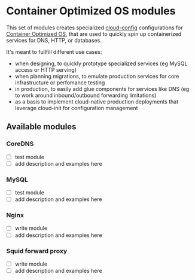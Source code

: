 # Container Optimized OS modules

This set of modules creates specialized [cloud-config](https://cloud.google.com/container-optimized-os/docs/how-to/run-container-instance#starting_a_docker_container_via_cloud-config) configurations for [Container Optimized OS](https://cloud.google.com/container-optimized-os/docs), that are used to quickly spin up containerized services for DNS, HTTP, or databases.

It's meant to fullfill different use cases:

- when designing, to quickly prototype specialized services (eg MySQL access or HTTP serving)
- when planning migrations, to emulate production services for core infrastructure or perfomance testing
- in production, to easily add glue components for services like DNS (eg to work around inbound/outbound forwarding limitations)
- as a basis to implement cloud-native production deployments that leverage cloud-init for configuration management

## Available modules

### CoreDNS

- [ ] test module
- [ ] add description and examples here

### MySQL

- [ ] test module
- [ ] add description and examples here

### Nginx

- [ ] write module
- [ ] add description and examples here

### Squid forward proxy

- [ ] write module
- [ ] add description and examples here
